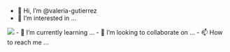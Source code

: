 - 👋 Hi, I’m @valeria-gutierrez
- 👀 I’m interested in ...
<img src="{https://img.shields.io/badge/MySQL-005C84?style=for-the-badge&logo=mysql&logoColor=white}"/>
- 🌱 I’m currently learning ...
- 💞️ I’m looking to collaborate on ...
- 📫 How to reach me ...

<!---
valeria-gutierrez/valeria-gutierrez is a ✨ special ✨ repository because its `README.md` (this file) appears on your GitHub profile.
You can click the Preview link to take a look at your changes.
--->
